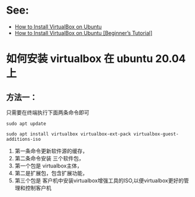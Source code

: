 # See:
- [How to Install VirtualBox on Ubuntu](https://phoenixnap.com/kb/install-virtualbox-on-ubuntu)
- [How to Install VirtualBox on Ubuntu [Beginner’s Tutorial]](https://itsfoss.com/install-virtualbox-ubuntu/)

# 如何安装 virtualbox 在 ubuntu 20.04 上

## 方法一：
只需要在终端执行下面两条命令即可

``` sudo apt update ```

``` sudo apt install virtualbox virtualbox-ext-pack virtualbox-guest-additions-iso ```

1. 第一条命令更新软件源的缓存，
2. 第二条命令安装 三个软件包，
3. 第一个包是 virtualbox主体，
4. 第二是扩展包，包含扩展功能，
5. 第三个包是 客户机中安装virtualbox增强工具的ISO,以便virtualbox更好的管理和控制客户机

